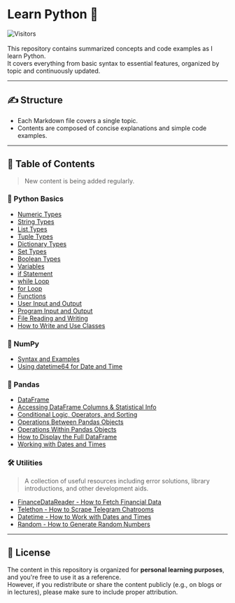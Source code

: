 # Learn Python 🐍
![Visitors](https://visitor-badge.laobi.icu/badge?page_id=zenithx31.learn-python-eng)
<br>
<br>
This repository contains summarized concepts and code examples as I learn Python.  
It covers everything from basic syntax to essential features, organized by topic and continuously updated.

---

## ✍️ Structure

- Each Markdown file covers a single topic.
- Contents are composed of concise explanations and simple code examples.

---

## 📂 Table of Contents
> New content is being added regularly.

### 🧮 Python Basics
- [Numeric Types](https://github.com/zenithx31/learn-python-eng/blob/main/basics/numeric_types.md)  
- [String Types](https://github.com/zenithx31/learn-python-eng/blob/main/basics/string_types.md)
- [List Types](https://github.com/zenithx31/learn-python-eng/blob/main/basics/list_types.md)
- [Tuple Types](https://github.com/zenithx31/learn-python-eng/blob/main/basics/tuple_types.md)
- [Dictionary Types](https://github.com/zenithx31/learn-python-eng/blob/main/basics/dictionary_types.md)
- [Set Types](https://github.com/zenithx31/learn-python-eng/blob/main/basics/set_types.md)
- [Boolean Types](https://github.com/zenithx31/learn-python-eng/blob/main/basics/boolean_types.md)
- [Variables](https://github.com/zenithx31/learn-python-eng/blob/main/basics/variables.md)
- [if Statement](https://github.com/zenithx31/learn-python-eng/blob/main/basics/if_statement.md)
- [while Loop](https://github.com/zenithx31/learn-python-eng/blob/main/basics/while_loop.md)
- [for Loop](https://github.com/zenithx31/learn-python-eng/blob/main/basics/for_loop.md)
- [Functions](https://github.com/zenithx31/learn-python-eng/blob/main/basics/functions.md)
- [User Input and Output](https://github.com/zenithx31/learn-python-eng/blob/main/basics/user_input_output.md)
- [Program Input and Output](https://github.com/zenithx31/learn-python-eng/blob/main/basics/program_input_output.md)
- [File Reading and Writing](https://github.com/zenithx31/learn-python-eng/blob/main/basics/file_reading_writing.md)
- [How to Write and Use Classes](https://github.com/zenithx31/learn-python-eng/blob/main/basics/class_examples.md)

### 📐 NumPy
- [Syntax and Examples](https://github.com/zenithx31/learn-python-eng/blob/main/numpy/syntax_examples.md)
- [Using datetime64 for Date and Time](https://github.com/zenithx31/learn-python-eng/blob/main/numpy/datetime64.md)

### 🐼 Pandas
- [DataFrame](https://github.com/zenithx31/learn-python-eng/blob/main/pandas/dataframe.md)
- [Accessing DataFrame Columns & Statistical Info](https://github.com/zenithx31/learn-python-eng/blob/main/pandas/accessing_columns_statisticalinfo.md)
- [Conditional Logic, Operators, and Sorting](https://github.com/zenithx31/learn-python-eng/blob/main/pandas/conditional_logic_operators_sorting.md)
- [Operations Between Pandas Objects](https://github.com/zenithx31/learn-python-eng/blob/main/pandas/operations_between_objects.md)
- [Operations Within Pandas Objects](https://github.com/zenithx31/learn-python-eng/blob/main/pandas/operations_within_objects.md)
- [How to Display the Full DataFrame](https://github.com/zenithx31/learn-python-eng/blob/main/pandas/dataframe2.md)
- [Working with Dates and Times](https://github.com/zenithx31/learn-python-eng/blob/main/pandas/dates_times.md)

### 🛠️ Utilities
> A collection of useful resources including error solutions, library introductions, and other development aids.
- [FinanceDataReader - How to Fetch Financial Data](https://github.com/zenithx31/learn-python-eng/blob/main/utilities/financedatareader.md)
- [Telethon - How to Scrape Telegram Chatrooms](https://github.com/zenithx31/learn-python-eng/blob/main/utilities/telethon.md)
- [Datetime - How to Work with Dates and Times](https://github.com/zenithx31/learn-python-eng/blob/main/utilities/datetime.md)
- [Random - How to Generate Random Numbers](https://github.com/zenithx31/learn-python-eng/blob/main/utilities/random.md)

---

## 📎 License

The content in this repository is organized for **personal learning purposes**, and you're free to use it as a reference.<br>
However, if you redistribute or share the content publicly (e.g., on blogs or in lectures), please make sure to include proper attribution.
